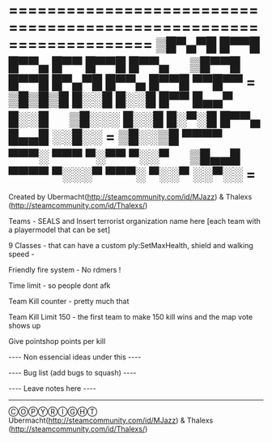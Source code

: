 ===================================================================
▒█▀▄▀█ █▀▀█ █▀▀▄ █▀▀ █▀▀█ █▀▀▄ 　 ▒█▀▀█ █▀▀█ █▀▄▀█ █▀▀▄ █▀▀█ ▀▀█▀▀ =
▒█▒█▒█ █░░█ █░░█ █▀▀ █▄▄▀ █░░█ 　 ▒█░░░ █░░█ █░▀░█ █▀▀▄ █▄▄█ ░░█░░ =
▒█░░▒█ ▀▀▀▀ ▀▀▀░ ▀▀▀ ▀░▀▀ ▀░░▀ 　 ▒█▄▄█ ▀▀▀▀ ▀░░░▀ ▀▀▀░ ▀░░▀ ░░▀░░ =
===================================================================

Created by Ubermacht(http://steamcommunity.com/id/MJazz) 
& 
Thalexs (http://steamcommunity.com/id/Thalexs/)

 
Teams - SEALS and Insert terrorist organization name here
[each team with a playermodel that can be set]
 
9 Classes - that can have a custom ply:SetMaxHealth, shield and walking speed -
 
Friendly fire system - No rdmers !
 
Time limit - so people dont afk
 
Team Kill counter - pretty much that
 
Team Kill Limit 150 - the first team to make 150 kill wins and the map vote shows up
 
Give pointshop points per kill
 
---- Non essencial ideas under this ----


---- Bug list (add bugs to squash)  ----


----         Leave notes here       ----
 
 
-----------------------------------------
ⒸⓄⓅⓎⓇⒾⒼⒽⓉ
Ubermacht(http://steamcommunity.com/id/MJazz) 
& 
Thalexs (http://steamcommunity.com/id/Thalexs/)
